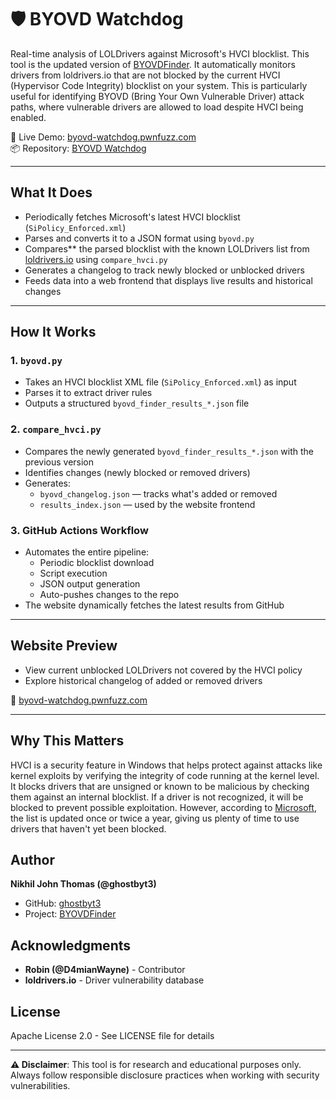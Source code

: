 # 🛡️ BYOVD Watchdog

Real-time analysis of LOLDrivers against Microsoft's HVCI blocklist. This tool is the updated version of [BYOVDFinder](https://github.com/ghostbyt3/BYOVDFinder). It automatically monitors drivers from loldrivers.io that are not blocked by the current HVCI (Hypervisor Code Integrity) blocklist on your system. This is particularly useful for identifying BYOVD (Bring Your Own Vulnerable Driver) attack paths, where vulnerable drivers are allowed to load despite HVCI being enabled.

🔗 Live Demo: [byovd-watchdog.pwnfuzz.com](https://byovd-watchdog.pwnfuzz.com/)  
📦 Repository: [BYOVD Watchdog](https://github.com/pwnfuzz/byovd-watchdog)

---

## What It Does

- Periodically fetches Microsoft's latest HVCI blocklist (`SiPolicy_Enforced.xml`)
- Parses and converts it to a JSON format using `byovd.py`
- Compares** the parsed blocklist with the known LOLDrivers list from [loldrivers.io](https://www.loldrivers.io) using `compare_hvci.py`
- Generates a changelog to track newly blocked or unblocked drivers
- Feeds data into a web frontend that displays live results and historical changes

---

## How It Works

### 1. `byovd.py`
- Takes an HVCI blocklist XML file (`SiPolicy_Enforced.xml`) as input
- Parses it to extract driver rules
- Outputs a structured `byovd_finder_results_*.json` file

### 2. `compare_hvci.py`
- Compares the newly generated `byovd_finder_results_*.json` with the previous version
- Identifies changes (newly blocked or removed drivers)
- Generates:
  - `byovd_changelog.json` — tracks what's added or removed
  - `results_index.json` — used by the website frontend

### 3. GitHub Actions Workflow
- Automates the entire pipeline:
  - Periodic blocklist download
  - Script execution
  - JSON output generation
  - Auto-pushes changes to the repo
- The website dynamically fetches the latest results from GitHub

---

## Website Preview

- View current unblocked LOLDrivers not covered by the HVCI policy
- Explore historical changelog of added or removed drivers

🔗 [byovd-watchdog.pwnfuzz.com](https://byovd-watchdog.pwnfuzz.com/)

---

## Why This Matters

HVCI is a security feature in Windows that helps protect against attacks like kernel exploits by verifying the integrity of code running at the kernel level. It blocks drivers that are unsigned or known to be malicious by checking them against an internal blocklist. If a driver is not recognized, it will be blocked to prevent possible exploitation. However, according to [Microsoft](https://learn.microsoft.com/en-us/windows/security/application-security/application-control/app-control-for-business/design/microsoft-recommended-driver-block-rules#microsoft-vulnerable-driver-blocklist), the list is updated once or twice a year, giving us plenty of time to use drivers that haven't yet been blocked.

## Author

**Nikhil John Thomas (@ghostbyt3)**
- GitHub: [ghostbyt3](https://github.com/ghostbyt3)
- Project: [BYOVDFinder](https://github.com/ghostbyt3/BYOVDFinder)

## Acknowledgments

- **Robin (@D4mianWayne)** - Contributor
- **loldrivers.io** - Driver vulnerability database

## License

Apache License 2.0 - See LICENSE file for details

---

**⚠️ Disclaimer**: This tool is for research and educational purposes only. Always follow responsible disclosure practices when working with security vulnerabilities.

